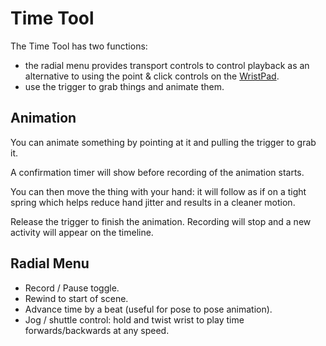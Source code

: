 # Time Tool

The Time Tool has two functions:&#x20;

* the radial menu provides transport controls to control playback as an alternative to using the point & click controls on the [WristPad](../getting-started/wristpad.md).
* use the trigger to grab things and animate them.

## Animation

You can animate something by pointing at it and pulling the trigger to grab it.&#x20;

A confirmation timer will show before recording of the animation starts.

You can then move the thing with your hand: it will follow as if on a tight spring which helps reduce hand jitter and results in a cleaner motion.

Release the trigger to finish the animation. Recording will stop and a new activity will appear on the timeline.

## Radial Menu

* Record / Pause toggle.
* Rewind to start of scene.
* Advance time by a beat (useful for pose to pose animation).
* Jog / shuttle control: hold and twist wrist to play time forwards/backwards at any speed.
